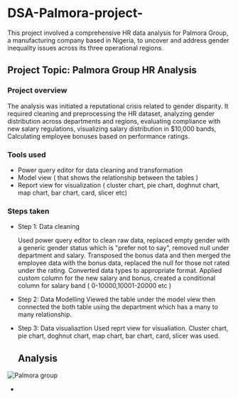 # DSA-Palmora-project-
 This project involved a comprehensive HR data analysis for Palmora Group, a manufacturing company based in Nigeria, to uncover and address gender inequality issues across its three operational regions. 

## Project Topic: Palmora Group HR Analysis 

### Project overview
The analysis was initiated a reputational crisis related to gender disparity. It required cleaning and preprocessing the HR dataset, analyzing gender distribution across departments and regions, evaluating compliance with new salary regulations, visualizing salary distribution in $10,000 bands, Calculating employee bonuses based on performance ratings.

### Tools used 
- Power query editor for data cleaning and transformation 
- Model view ( that shows the relationship between the tables )
- Report view for visualization ( cluster chart, pie chart, doghnut chart, map chart, bar chart, card, slicer etc)

### Steps taken 
- Step 1: Data cleaning
  
  Used power query editor to clean raw data, replaced empty gender with a generic gender status which is  "prefer not to say", removed null under department and salary. Transposed the bonus data and then merged the employee data with the bonus data, replaced the null for those not rated under the rating. Converted data types to appropriate format.
   Applied custom column for the new salary and bonus, created a conditional column for salary band ( 0-10000,10001-20000 etc )

   
 - Step 2: Data Modelling 
  Viewed the table under the model view then connected the both table using the department which has a many to many relationship.

  - Step 3: Data visualiaztion
    Used reprt view for visualiation. Cluster chart, pie chart, doghnut chart, map chart, bar chart, card, slicer was used.

    ## Analysis
    
![Palmora group](https://github.com/user-attachments/assets/36edc345-5794-4b34-87fc-8b871373f205)

   

    
  

- 


 
